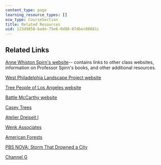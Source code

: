 ```yaml
---
content_type: page
learning_resource_types: []
ocw_type: CourseSection
title: Related Resources
uid: 123d9850-bade-75e6-0d80-07dbec88681c
---
```


Related Links
-------------

[Anne Whiston Spirn's website](http://www.annewhistonspirn.com/)\-- contains links to other class websites, information on Professor Spirn's books, and other additional resources.

[West Philadelphia Landscape Project website](http://www.wplp.net/)

[Tree People of Los Angeles website](http://treepeople.org/)

[Battle McCarthy website](http://www.prsarchitects.com/practice/consultants/battle-mccarthy)

[Casey Trees](http://www.caseytrees.org/)

[Atelier Dreiseit l](http://www.dreiseitl.de/)

[Wenk Associates](http://www.wenkla.com/)

[American Forests](https://www.americanforests.org/our-work/urban-forestry/#stories)

[PBS NOVA: Storm That Drowned a City](http://www.pbs.org/wgbh/nova/orleans/)

[Channel G](http://mcdsp.com/plug-ins/channel-g/)
